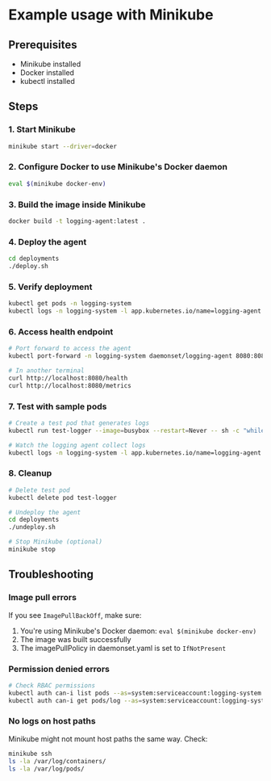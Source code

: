 # Example usage with Minikube

## Prerequisites

- Minikube installed
- Docker installed
- kubectl installed

## Steps

### 1. Start Minikube

```bash
minikube start --driver=docker
```

### 2. Configure Docker to use Minikube's Docker daemon

```bash
eval $(minikube docker-env)
```

### 3. Build the image inside Minikube

```bash
docker build -t logging-agent:latest .
```

### 4. Deploy the agent

```bash
cd deployments
./deploy.sh
```

### 5. Verify deployment

```bash
kubectl get pods -n logging-system
kubectl logs -n logging-system -l app.kubernetes.io/name=logging-agent
```

### 6. Access health endpoint

```bash
# Port forward to access the agent
kubectl port-forward -n logging-system daemonset/logging-agent 8080:8080

# In another terminal
curl http://localhost:8080/health
curl http://localhost:8080/metrics
```

### 7. Test with sample pods

```bash
# Create a test pod that generates logs
kubectl run test-logger --image=busybox --restart=Never -- sh -c "while true; do echo 'Test log message'; sleep 5; done"

# Watch the logging agent collect logs
kubectl logs -n logging-system -l app.kubernetes.io/name=logging-agent -f
```

### 8. Cleanup

```bash
# Delete test pod
kubectl delete pod test-logger

# Undeploy the agent
cd deployments
./undeploy.sh

# Stop Minikube (optional)
minikube stop
```

## Troubleshooting

### Image pull errors

If you see `ImagePullBackOff`, make sure:
1. You're using Minikube's Docker daemon: `eval $(minikube docker-env)`
2. The image was built successfully
3. The imagePullPolicy in daemonset.yaml is set to `IfNotPresent`

### Permission denied errors

```bash
# Check RBAC permissions
kubectl auth can-i list pods --as=system:serviceaccount:logging-system:logging-agent
kubectl auth can-i get pods/log --as=system:serviceaccount:logging-system:logging-agent
```

### No logs on host paths

Minikube might not mount host paths the same way. Check:

```bash
minikube ssh
ls -la /var/log/containers/
ls -la /var/log/pods/
```

